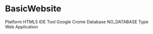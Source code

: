 # BasicWebsite

Platform	 HTML5
IDE Tool	 Google Crome
Database	 NO_DATABASE
Type	     Web Application
